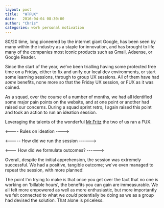 ```yaml
---
layout: post
title:  "WTFUX"
date:   2016-04-04 08:30:00
author: "Chris"
categories: work personal motivation
---
```

80/20 time, long pioneered by the internet giant Google, has been seen by many within the industry as a staple for innovation, and has brought to life many of the companies most iconic products such as Gmail, Adsense, or Google Reader.

Since the start of the year, we've been trialling having some protected free time on a Friday, either to fix and unify our local dev environments, or start some learning sessions, through to group UX sessions. All of them have had _some_ benefits, none more so that the Friday UX session, or FUX as it was coined.

As a squad, over the course of a number of months, we had all identified some major pain points on the website, and at one point or another had raised our concerns. During a squad sprint retro, I again raised this point and took an action to run an ideation session.

Leveraging the talents of the wonderful [Mr Fritz](link/to/fritz/site) the two of us ran a FUX.


<---- Rules on ideation ---->

<----- How did we run the session ------>

<--- How did we formulate outcomes? ------>


Overall, despite the initial apprehension, the session was extremely successful. We had a positive, tangible outcome; we've even managed to repeat the session, with more planned!

The point I'm trying to make is that once you get over the fact that no one is working on 'billable hours', the benefits you can gain are immeasurable. We all felt more empowered as well as more enthusiastic, but more importantly we felt connected to what we _could_ potentially be doing as we as a group had devised the solution. That alone is priceless.
